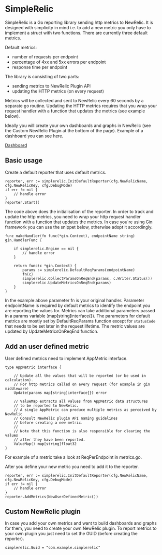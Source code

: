 # SimpleRelic

SimpleRelic is a Go reporting library sending http metrics to NewRelic. It is designed with simplicity in mind i.e. to add a new metric you only have to implement a struct with two functions. There are currently three default
metrics.

Default metrics:
- number of requests per endpoint
- percentage of 4xx and 5xx errors per endpoint
- response time per endpoint

The library is consisting of two parts:
- sending metrics to NewRelic Plugin API
- updating the HTTP metrics (on every request)

Metrics will be collected and sent to NewRelic every 60 seconds by a separate go routine. Updating the HTTP metrics requires that you wrap your request handler with a function that updates the metrics (see example below).

Ideally you will create your own dashboards and graphs in NewRelic (see the Custom NewRelic Plugin at the bottom of the page). Example of a dashboard you can see here.

[Dashboard](http://imgur.com/1O2lfqb)

## Basic usage

Create a default reporter that uses default metrics.

```
reporter, err := simplerelic.InitDefaultReporter(cfg.NewRelicName, cfg.NewRelicKey, cfg.DebugMode)
if err != nil {
    // handle error
}
reporter.Start()
```

The code above does the initialisation of the reporter. In order to track and update the http metrics, you need to wrap your http request handler function with a function that updates the metrics. In case you're using Gin framework you can use the snippet below,
otherwise adopt it accordingly.

```
func makeHandler(fn func(*gin.Context), endpointName string) gin.HandlerFunc {

	if simplerelic.Engine == nil {
		// handle error
	}

    return func(c *gin.Context) {
		params := simplerelic.DefaultReqParams(endpointName)
		fn(c)
		simplerelic.CollectParamsOnReqEnd(params, c.Writer.Status())
		simplerelic.UpdateMetricsOnReqEnd(params)
	}
}
```

In the example above parameter fn is your original handler. Parameter endpointName is required by default metrics to identify the
endpoint you are reporting the values for. Metrics can take additional parameters passed in a params variable (map[string]interface{}).
The parameters for default metrics are mostly set by DefaultReqParams function except for `statusCode` that needs to be set later
in the request lifetime. The metric values are updated by UpdateMetricsOnReqEnd function.

## Add an user defined metric

User defined metrics need to implement AppMetric interface.

```
type AppMetric interface {

	// Update all the values that will be reported (or be used in calculation).
	// For http metrics called on every request (for example in gin middleware)
	Update(params map[string]interface{}) error

	// ValueMap extracts all values from AppMetric data structures
	// to be reported to NewRelic.
	// A single AppMetric can produce multiple metrics as perceived by NewRelic
	// Consult NewRelic plugin API naming guidelines
	// before creating a new metric.
	//
	// Note that this function is also responsible for clearing the values
	// after they have been reported.
	ValueMap() map[string]float32
}
```

For example of a metric take a look at ReqPerEndpoint in metrics.go.

After you define your new metric you need to add it to the reporter.

```
reporter, err := simplerelic.InitDefaultReporter(cfg.NewRelicName, cfg.NewRelicKey, cfg.DebugMode)
if err != nil {
    // handle error
}
reporter.AddMetrics(NewUserDefinedMetric())
```

## Custom NewRelic plugin

In case you add your own metrics and want to build dashboards and graphs for them,
you need to create your own NewRelic plugin. To report metrics to your own plugin
you just need to set the GUID (before creating the reporter).

```
simplerelic.Guid = "com.example.simplerelic"
```
